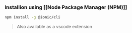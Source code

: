 

### Installion using [[Node Package Manager (NPM)]]

```bash
npm install -g @ionic/cli
```

> Also available as a vscode extension